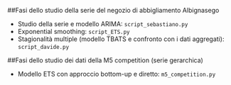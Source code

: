 ##Fasi dello studio della serie del negozio di abbigliamento Albignasego
- Studio della serie e modello ARIMA: `script_sebastiano.py`
- Exponential smoothing: `script_ETS.py`
- Stagionalità multiple (modello TBATS e confronto con i dati aggregati): `script_davide.py`


##Fasi dello studio dei dati della M5 competition (serie gerarchica)
- Modello ETS con approccio bottom-up e diretto: `m5_competition.py`